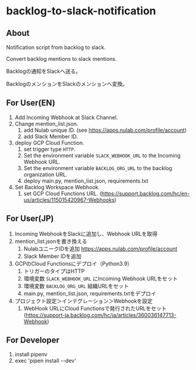 # backlog-to-slack-notification
## About
Notification script from backlog to slack.

Convert backlog mentions to slack mentions.

Backlogの通知をSlackへ送る。

BacklogのメンションをSlackのメンションへ変換。
## For User(EN)
1. Add Incoming Webhook at Slack Channel.
1. Change mention_list.json.
    1. add Nulab unique ID. (see https://apps.nulab.com/profile/account)
    1. add Slack Member ID.
1. deploy GCP Cloud Function.
    1. set trigger type `HTTP`.
    1. Set the environment variable `SLACK_WEBHOOK_URL` to the Incoming Webhook URL.
    1. Set the environment variable `BACKLOG_ORG_URL` to the backlog organization URL.
    1. deploy main.py, mention_list.json, requirements.txt
1. Set Backlog Workspace Webhook.
    1. set GCP Cloud Functions URL.
      (https://support.backlog.com/hc/en-us/articles/115015420967-Webhooks)

## For User(JP)
1. Incoming WebhookをSlackに追加し、Webhook URLを取得
1. mention_list.jsonを書き換える
    1. NulabユニークIDを追加 https://apps.nulab.com/profile/account
    1. Slack Member IDを追加
1. GCPのCloud Functionsにデプロイ（Python3.9）
    1. トリガーのタイプはHTTP
    1. 環境変数 `SLACK_WEBHOOK_URL` にIncoming Webhook URLをセット
    1. 環境変数 `BACKLOG_ORG_URL` 組織URLをセット
    1. main.py, mention_list.json, requirements.txtをデプロイ
1. プロジェクト設定＞インテグレーション＞Webhookを設定
    1. WebHook URLにCloud Functionsで発行されたURLをセット
      (https://support-ja.backlog.com/hc/ja/articles/360036147713-Webhook)



## For Developer
1. install pipenv
2. exec 'pipen install --dev'
